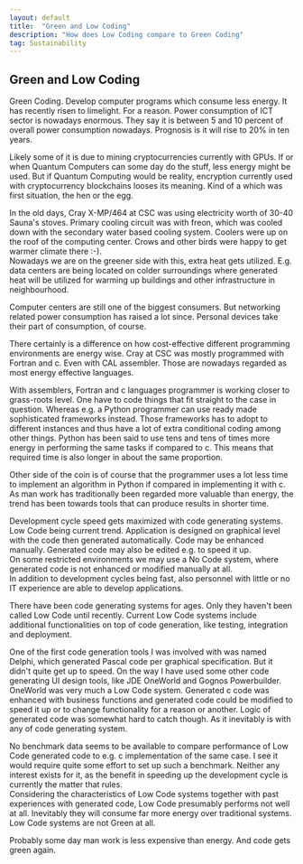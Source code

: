 ```yaml
---
layout: default
title:  "Green and Low Coding"
description: "How does Low Coding compare to Green Coding"
tag: Sustainability
---
```


## Green and Low Coding

Green Coding. Develop computer programs which consume less energy. It has recently risen to limelight. For a reason. Power consumption of ICT sector is nowadays enormous. They say it is between 5 and 10 percent of overall power consumption nowadays. Prognosis is it will rise to 20% in ten years.

Likely some of it is due to mining cryptocurrencies currently with GPUs. If or when Quantum Computers can some day do the stuff, less energy might be used. But if Quantum Computing would be reality, encryption currently used with cryptocurrency blockchains looses its meaning. Kind of a which was first situation, the hen or the egg.

In the old days, Cray X-MP/464 at CSC was using electricity worth of 30-40 Sauna's stoves. Primary cooling circuit was with freon, which was cooled down with the secondary water based cooling system. Coolers were up on the roof of the computing center. Crows and other birds were happy to get warmer climate there :-).  
Nowadays we are on the greener side with this, extra heat gets utilized. E.g. data centers are being located on colder surroundings where generated heat will be utilized for warming up buildings and other infrastructure in neighbourhood.  

Computer centers are still one of the biggest consumers. But networking related power consumption has raised a lot since. Personal devices take their part of consumption, of course.

There certainly is a difference on how cost-effective different programming environments are energy wise.
Cray at CSC was mostly programmed with Fortran and c. Even with CAL assembler. Those are nowadays regarded as most energy effective languages.

With assemblers, Fortran and c languages programmer is working closer to grass-roots level. One have to code things that fit straight to the case in question. Whereas e.g. a Python programmer can use ready made sophisticated frameworks instead. Those frameworks has to adopt to different instances and thus have a lot of extra conditional coding among other things. Python has been said to use tens and tens of times more energy in performing the same tasks if compared to c. This means that required time is also longer in about the same proportion.

Other side of the coin is of course that the programmer uses a lot less time to implement an algorithm in Python if compared in implementing it with c.  
As man work has traditionally been regarded more valuable than energy, the trend has been towards tools that can produce results in shorter time.  

Development cycle speed gets maximized with code generating systems. Low Code being current trend. Application is designed on graphical level with the code then generated automatically. Code may be enhanced manually. Generated code may also be edited e.g. to speed it up.  
On some restricted environments we may use a No Code system, where generated code is not enhanced or modified manually at all.  
In addition to development cycles being fast, also personnel with little or no IT experience are able to develop applications.

There have been code generating systems for ages. Only they haven't been called Low Code until recently. Current Low Code systems include additional functionalities on top of code generation, like testing, integration and deployment.  
 
One of the first code generation tools I was involved with was named Delphi, which generated Pascal code per graphical specification. But it didn't quite get up to speed. On the way I have used some other code generating UI design tools, like JDE OneWorld and Gognos Powerbuilder.    
OneWorld was very much a Low Code system. Generated c code was enhanced with business functions and generated code could be modified to speed it up or to change functionality for a reason or another. Logic of generated code was somewhat hard to catch though. As it inevitably is with any of code generating system.

No benchmark data seems to be available to compare performance of Low Code generated code to e.g. c implementation of the same case. I see it would require quite some effort to set up such a benchmark. Neither any interest exists for it, as the benefit in speeding up the development cycle is currently the matter that rules.  
Considering the characteristics of Low Code systems together with past experiences with generated code, Low Code presumably performs not well at all. Inevitably they will consume far more energy over traditional systems.  
Low Code systems are not Green at all.

Probably some day man work is less expensive than energy. And code gets green again.





